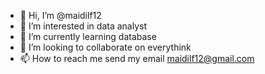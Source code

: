 - 👋 Hi, I’m @maidilf12
- 👀 I’m interested in data analyst
- 🌱 I’m currently learning database
- 💞️ I’m looking to collaborate on everythink
- 📫 How to reach me send my email maidilf12@gmail.com

<!---
maidilf12/maidilf12 is a ✨ special ✨ repository because its `README.md` (this file) appears on your GitHub profile.
You can click the Preview link to take a look at your changes.
--->
